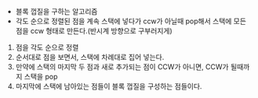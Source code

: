 - 블록 껍질을 구하는 알고리즘
- 각도 순으로 정렬된 점을 계속 스택에 넣다가 ccw가 아닐때 pop해서 스택에 모든 점을 ccw 형태로 만든다.(반시계 방향으로 구부러지게)
1. 점을 각도 순으로 정렬
2. 순서대로 점을 보면서, 스택에 차례대로 집어 넣는다.
3. 만약에 스택의 마지막 두 점과 새로 추가되는 점이 CCW가 아니면, CCW가 될때까지 스택을 pop
4. 마지막에 스택에 남아있는 점들이 블록 껍질을 구성하는 점들이다.